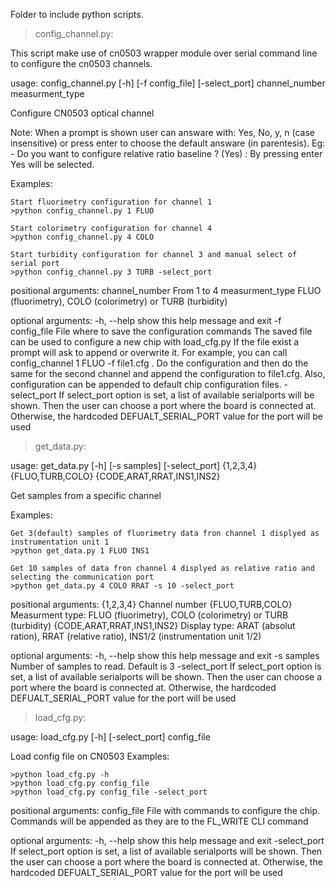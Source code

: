 Folder to include python scripts.

> config_channel.py:

This script make use of cn0503 wrapper module over serial command line to
configure the cn0503 channels.

usage: config_channel.py [-h] [-f config_file] [-select_port] channel_number measurment_type

Configure CN0503 optical channel

Note: When a prompt is shown user can answare with:
      Yes, No, y, n (case insensitive) or press enter to choose the default
      answare (in parentesis). Eg:
      - Do you want to configure relative ratio baseline ? (Yes) :
      By pressing enter Yes will be selected.

Examples:

    Start fluorimetry configuration for channel 1
    >python config_channel.py 1 FLUO

    Start colorimetry configuration for channel 4
    >python config_channel.py 4 COLO

    Start turbidity configuration for channel 3 and manual select of serial port
    >python config_channel.py 3 TURB -select_port

positional arguments:
  channel_number   From 1 to 4
  measurment_type  FLUO (fluorimetry), COLO (colorimetry) or TURB (turbidity)

optional arguments:
  -h, --help       show this help message and exit
  -f config_file   File where to save the configuration commands
                   The saved file can be used to configure a new chip with load_cfg.py
                   If the file exist a prompt will ask to append or overwrite it.
                   For example, you can call config_channel 1 FLUO -f file1.cfg . Do the
                   configuration and then do the same for the second channel and append the
                   configuration to file1.cfg. Also, configuration can be appended to default chip
                   configuration files.
  -select_port     If select_port option is set, a list of available serialports will be shown.
                   Then the user can choose a port where the board is connected at.
                   Otherwise, the hardcoded DEFUALT_SERIAL_PORT value for the port will be used

> get_data.py:

usage: get_data.py [-h] [-s samples] [-select_port] {1,2,3,4} {FLUO,TURB,COLO} {CODE,ARAT,RRAT,INS1,INS2}

Get samples from a specific channel

Examples:

    Get 3(default) samples of fluorimetry data fron channel 1 displyed as
    instrumentation unit 1
    >python get_data.py 1 FLUO INS1

    Get 10 samples of data fron channel 4 displyed as relative ratio and
    selecting the communication port
    >python get_data.py 4 COLO RRAT -s 10 -select_port

positional arguments:
  {1,2,3,4}             Channel number
  {FLUO,TURB,COLO}      Measurment type: FLUO (fluorimetry), COLO (colorimetry) or TURB (turbidity)
  {CODE,ARAT,RRAT,INS1,INS2}
                        Display type: ARAT (absolut ration), RRAT (relative ratio),
                        INS1/2 (instrumentation unit 1/2)

optional arguments:
  -h, --help            show this help message and exit
  -s samples            Number of samples to read. Default is 3
  -select_port          If select_port option is set, a list of available serialports will be shown.
                        Then the user can choose a port where the board is connected at.
                        Otherwise, the hardcoded DEFUALT_SERIAL_PORT value for the port will be used

>load_cfg.py:

usage: load_cfg.py [-h] [-select_port] config_file

Load config file on CN0503
Examples:

    >python load_cfg.py -h
    >python load_cfg.py config_file
    >python load_cfg.py config_file -select_port

positional arguments:
  config_file   File with commands to configure the chip.
                Commands will be appended as they are to the FL_WRITE CLI command

optional arguments:
  -h, --help    show this help message and exit
  -select_port  If select_port option is set, a list of available serialports will be shown.
                Then the user can choose a port where the board is connected at.
                Otherwise, the hardcoded DEFUALT_SERIAL_PORT value for the port will be used

